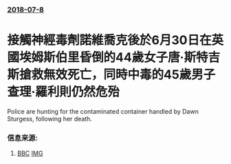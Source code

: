 ### [2018-07-8](/news/2018/07/8/index.md)

##### 
# 接觸神經毒劑諾維喬克後於6月30日在英國埃姆斯伯里昏倒的44歲女子唐·斯特吉斯搶救無效死亡，同時中毒的45歲男子查理·羅利則仍然危殆 

Police are hunting for the contaminated container handled by Dawn Sturgess, following her death.


### 信息来源:

1. [BBC](https://www.bbc.co.uk/news/uk-44768229) [IMG](https://ichef.bbci.co.uk/images/ic/1024x576/p06d973v.jpg)
